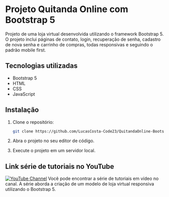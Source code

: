 # Projeto Quitanda Online com Bootstrap 5

Projeto de uma loja virtual desenvolvida utilizando o framework Bootstrap 5. O projeto inclui páginas de contato, login, recuperação de senha, cadastro de nova senha e carrinho de compras, todas responsivas e seguindo o padrão mobile first.

## Tecnologias utilizadas

- Bootstrap 5
- HTML
- CSS
- JavaScript

## Instalação

1. Clone o repositório:

   ```bash
   git clone https://github.com/LucasCosta-Code23/QuitandaOnline-Bootstrap5.git

2. Abra o projeto no seu editor de código.

3. Execute o projeto em um servidor local.

   
## Link série de tutoriais no YouTube

[![YouTube Channel](https://img.shields.io/badge/YouTube-Subscribe-red?style=for-the-badge&logo=youtube)](https://www.youtube.com/watch?v=SGqe6RixDcg)
Você pode encontrar a série de tutoriais em vídeo no canal. A série aborda a criação de um modelo de loja virtual responsiva utilizando o Bootstrap 5.

